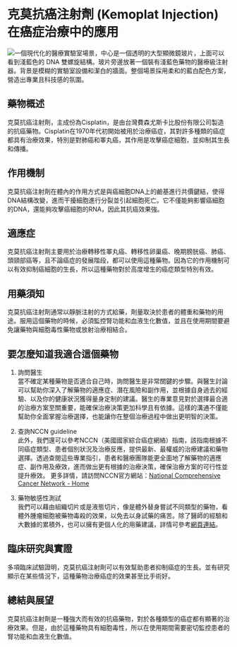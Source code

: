 # 克莫抗癌注射劑 (Kemoplat Injection)在癌症治療中的應用
![一個現代化的醫療實驗室場景，中心是一個透明的大型顯微鏡玻片，上面可以看到淺藍色的 DNA 雙螺旋結構。玻片旁邊放著一個裝有淺藍色藥物的醫療級注射器。背景是模糊的實驗室設備和潔白的牆面。整個場景採用柔和的藍白配色方案，營造出專業且科技感的氛圍。](https://i.imgur.com/oRogBlZ.jpeg)

## 藥物概述

克莫抗癌注射劑，主成份為Cisplatin，是由台灣費森尤斯卡比股份有限公司製造的抗癌藥物。Cisplatin在1970年代初開始被用於治療癌症，其對許多種類的癌症都具有治療效果，特別是對肺癌和睪丸癌，其作用是攻擊癌症細胞，並抑制其生長和傳播。

## 作用機制

克莫抗癌注射劑在體內的作用方式是與癌細胞DNA上的鹼基進行共價鍵結，使得DNA結構改變，進而干擾細胞進行分裂並引起細胞死亡。它不僅能夠影響癌細胞的DNA，還能夠攻擊癌細胞的RNA，因此其抗癌效果強。

## 適應症

克莫抗癌注射劑主要用於治療轉移性睪丸癌、轉移性卵巢癌、晚期膀胱癌、肺癌、頭頸部癌等，且不論癌症的發展階段，都可以使用這種藥物。因為它的作用機制可以有效抑制癌細胞的生長，所以這種藥物對於高度增生的癌症類型特別有效。

## 用藥須知

克莫抗癌注射劑通常以靜脈注射的方式給藥，劑量取決於患者的體重和藥物的用途。服用這個藥物的時候，必須監控腎功能和血液生化數值，並且在使用期間要避免讓藥物與細胞毒性藥物或放射治療相結合。

## 要怎麼知道我適合這個藥物

1. 詢問醫生  
當不確定某種藥物是否適合自己時，詢問醫生是非常關鍵的步驟。與醫生討論可以幫助你深入了解藥物的適應症、潛在風險和副作用，並根據自身過去的經驗、以及你的健康狀況獲得量身定制的建議。醫生的專業意見對於選擇最合適的治療方案至關重要，能確保治療決策更加科學且有依據。這樣的溝通不僅能幫助你全面掌握治療選擇，也能讓你在整個治療過程中做出更明智的決策。 

2. 查詢NCCN guideline  
此外，我們還可以參考NCCN（美國國家綜合癌症網絡）指南，該指南根據不同癌症類型、患者個別狀況及治療反應，提供最新、最權威的治療建議和藥物選擇。透過查閱這些專業指引，患者和醫療團隊能更全面地了解藥物的適應症、副作用及療效，進而做出更有根據的治療決策，確保治療方案的可行性並提升療效。  更多詳情，請訪問NCCN官方網站：[National Comprehensive Cancer Network - Home](https://www.nccn.org/)

3. 藥物敏感性測試  
我們可以藉由組織切片或是液態切片，像是體外替身嘗試不同類型的藥物，看體外腫瘤細胞被藥物毒殺的效果，以免去以身試藥的痛苦。除了醫師的經驗和大數據的累積外，也可以擁有更個人化的用藥建議，詳情可參考[網頁連結](https://info.cancerfree.io/)。

## 臨床研究與實證

多項臨床試驗證明，克莫抗癌注射劑可以有效幫助患者抑制癌症的生長。並有研究顯示在某些情況下，這種藥物治療癌症的效果甚至比手術好。

## 總結與展望

克莫抗癌注射劑是一種強大而有效的抗癌藥物，對於各種類型的癌症都有顯著的治療效果。但是，由於這種藥物具有細胞毒性，所以在使用期間需要密切監控患者的腎功能和血液生化數值。
